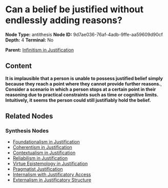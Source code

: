 # Can a belief be justified without endlessly adding reasons?

**Node Type:** antithesis
**Node ID:** 9d7ae036-76af-4adb-9ffe-aa59609d90cf
**Depth:** 4
**Terminal:** No

**Parent:** [Infinitism in Justification](infinitism-in-justification-synthesis-22807542-bf97-4d9a-b018-6426561a0d22.md)

## Content

**It is implausible that a person is unable to possess justified belief simply because they reach a point where they cannot provide further reasons.**, **Consider a scenario in which a person stops at a certain point in their reasoning due to practical constraints such as time or cognitive limits. Intuitively, it seems the person could still justifiably hold the belief.**

## Related Nodes

### Synthesis Nodes

- [Foundationalism in Justification](foundationalism-in-justification-synthesis-7a200d51-d3e1-43fe-b040-f9b388aee972.md)
- [Coherentism in Justification](coherentism-in-justification-synthesis-62b47488-7297-4d60-90da-7461a920f4ba.md)
- [Contextualism in Justification](contextualism-in-justification-synthesis-c4bbde07-5a2a-436f-966b-6030825bbe03.md)
- [Reliabilism in Justification](reliabilism-in-justification-synthesis-d89e190c-cee9-4279-9bd4-65e396ac62f1.md)
- [Virtue Epistemology in Justification](virtue-epistemology-in-justification-synthesis-8ad85b76-3677-4442-a511-5689006ceaef.md)
- [Pragmatist Justification](pragmatist-justification-synthesis-d99f137f-6f03-45bf-9dfb-5b2705ca1be7.md)
- [Internalism with Justificatory Access](internalism-with-justificatory-access-synthesis-e7c60c46-b3cc-45e3-957b-1931310e282e.md)
- [Externalism in Justificatory Structure](externalism-in-justificatory-structure-synthesis-6dfc1e5e-a112-4787-9593-350857342f35.md)
